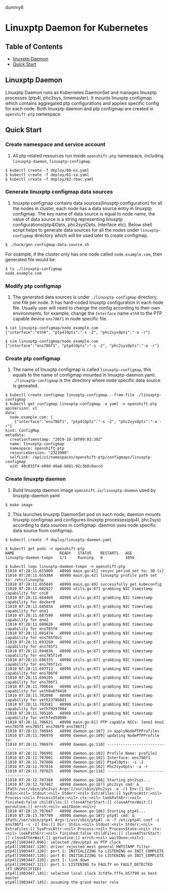 dummy6

# Linuxptp Daemon for Kubernetes
## Table of Contents

- [linuxptp Daemon](#linuxptp-daemon)
- [Quick Start](#quick-start)

## Linuxptp Daemon
Linuxptp Daemon runs as Kubernetes DaemonSet and manages linuxptp processes (ptp4l, phc2sys, timemaster).
It mounts linuxptp configmap which contains aggregated ptp configurations and applies specific config for each node.
Both linuxptp daemon and ptp configmap are created in `openshift-ptp` namespace.

## Quick Start

### Create namespace and service account

1. All ptp related resources run inside `openshift-ptp` namespace, including `linuxptp-daemon`, `linuxptp-configmap`.
```
$ kubectl create -f deploy/00-ns.yaml
$ kubectl create -f deploy/01-sa.yaml
$ kubectl create -f deploy/02-rbac.yaml
```

### Generate linuxptp configmap data sources

1. linuxptp configmap contains data sources(linuxptp configuration) for all the nodes in cluster, each node has a data source entry in linuxptp configmap. The key name of data source is equal to node name, the value of data source is a string representing linuxptp configurations(ptp4lOpts, phc2sysOpts, Interface etc). Below shell script helps to generate data sources for all the nodes under `linuxptp-configmap` directory which will be used later to create configmap.
```
$ ./hack/gen-configmap-data-source.sh

```

For example, if the cluster only has one node called `node.example.com`, then generated file would be:
```
$ ls ./linuxptp-configmap
node.example.com
```

### Modify ptp configmap

1. The generated data sources is under `./linuxptp-configmap` directory, one file per node. It has hard-coded linuxptp configuration in each node file. Usually user will need to change the config according to their own environments, for example, change the `Interface` name `eth0` to the PTP capable device `ens786f1` in node specific file.

```
$ cat linuxptp-configmap/node.example.com
{"interface":"eth0", "ptp4lOpts":"-s -2", "phc2sysOpts":"-a -r"}

$ vim linuxptp-configmap/node.example.com
{"interface":"ens786f1", "ptp4lOpts":"-s -2", "phc2sysOpts":"-a -r"}
```

### Create ptp configmap

1. The name of linuxptp configmap is called `linuxptp-configmap`, this equals to the name of configmap mounted in linuxptp-daemon.yaml. `./linuxptp-configmap` is the directory where node specific data source is geneated.
```
$ kubectl create configmap linuxptp-configmap --from-file ./linuxptp-configmap
$ kubectl get configmap linuxptp-configmap -o yaml -n openshift-ptp
apiVersion: v1
data:
  node.example.com: |
    {"interface":"ens786f1", "ptp4lOpts":"-s -2", "phc2sysOpts":"-a -r"}
kind: ConfigMap
metadata:
  creationTimestamp: "2019-10-10T09:03:39Z"
  name: linuxptp-configmap
  namespace: openshift-ptp
  resourceVersion: "2323998"
  selfLink: /api/v1/namespaces/openshift-ptp/configmaps/linuxptp-configmap
  uid: 40c031f4-e09d-40a8-b081-92c3b8c0accb
```

### Create linuxptp daemon

1. Build linuxptp daemon image `openshift.io/linuxptp-daemon` used by linuxptp-daemon.yaml

```
$ make image
```

2. This launches linuxptp DaemonSet pod on each node, daemon mounts linuxptp configmap and configures linuxptp processes(ptp4l, phc2sys) according to data sources in configmap. daemon uses node specific data source from configmap.

```
$ kubectl create -f deploy/linuxptp-daemon.yaml

$ kubectl get pods -n openshift-ptp
NAME                    READY   STATUS    RESTARTS   AGE
linuxptp-daemon-txmpn   1/1     Running   0          105m

$ kubectl logs linuxptp-daemon-txmpn -n openshift-ptp
I1010 07:28:11.655009   48998 main.go:41] resync period set to: 30 [s]
I1010 07:28:11.655384   48998 main.go:42] linuxptp profile path set to: /etc/linuxptp
I1010 07:28:11.655845   48998 main.go:49] successfully get kubeconfig
I1010 07:28:11.682927   48998 utils.go:67] grabbing NIC timestamp capability for cni0
I1010 07:28:11.684469   48998 utils.go:67] grabbing NIC timestamp capability for docker0
I1010 07:28:11.685858   48998 utils.go:67] grabbing NIC timestamp capability for eno1
I1010 07:28:11.687590   48998 utils.go:67] grabbing NIC timestamp capability for eno2
I1010 07:28:11.689626   48998 utils.go:67] grabbing NIC timestamp capability for ens785f0
I1010 07:28:11.691474   48998 utils.go:67] grabbing NIC timestamp capability for ens785f0v1
I1010 07:28:11.693260   48998 utils.go:67] grabbing NIC timestamp capability for ens785f1
I1010 07:28:11.694836   48998 utils.go:67] grabbing NIC timestamp capability for ens785f1v0
I1010 07:28:11.696335   48998 utils.go:67] grabbing NIC timestamp capability for ens785f1v1
I1010 07:28:11.697712   48998 utils.go:67] grabbing NIC timestamp capability for ens786f0
I1010 07:28:11.699205   48998 utils.go:67] grabbing NIC timestamp capability for ens786f1
I1010 07:28:11.700644   48998 utils.go:67] grabbing NIC timestamp capability for veth0a8f8416
I1010 07:28:11.702098   48998 utils.go:67] grabbing NIC timestamp capability for veth2378b8d1
I1010 07:28:11.703581   48998 utils.go:67] grabbing NIC timestamp capability for veth79297004
I1010 07:28:11.705105   48998 utils.go:67] grabbing NIC timestamp capability for vethfed50896
I1010 07:28:11.706621   48998 main.go:61] PTP capable NICs: [eno1 eno2 ens785f0 ens785f1 ens786f0 ens786f1]
I1010 07:28:11.706945   48998 daemon.go:107] in applyNodePTPProfiles
I1010 07:28:11.706970   48998 daemon.go:109] updating NodePTPProfile to:
I1010 07:28:11.706979   48998 daemon.go:110] ------------------------------------
I1010 07:28:11.706991   48998 daemon.go:102] Profile Name: profile1
I1010 07:28:11.707001   48998 daemon.go:102] Interface: ens786f1
I1010 07:28:11.707008   48998 daemon.go:102] Ptp4lOpts: -s -2
I1010 07:28:11.707016   48998 daemon.go:102] Phc2sysOpts: -a -r
I1010 07:28:11.707025   48998 daemon.go:116] ------------------------------------
I1010 07:28:12.707388   48998 daemon.go:186] Starting phc2sys...
I1010 07:28:12.707487   48998 daemon.go:187] phc2sys cmd: &{Path:/usr/sbin/phc2sys Args:[/usr/sbin/phc2sys -a -r] Env:[] Dir: Stdin:<nil> Stdout:<nil> Stderr:<nil> ExtraFiles:[] SysProcAttr:<nil> Process:<nil> ProcessState:<nil> ctx:<nil> lookPathErr:<nil> finished:false childFiles:[] closeAfterStart:[] closeAfterWait:[] goroutine:[] errch:<nil> waitDone:<nil>}
I1010 07:28:13.707667   48998 daemon.go:186] Starting ptp4l...
I1010 07:28:13.707709   48998 daemon.go:187] ptp4l cmd: &{Path:/usr/sbin/ptp4l Args:[/usr/sbin/ptp4l -m -f /etc/ptp4l.conf -i ens786f1 -s -2] Env:[] Dir: Stdin:<nil> Stdout:<nil> Stderr:<nil> ExtraFiles:[] SysProcAttr:<nil> Process:<nil> ProcessState:<nil> ctx:<nil> lookPathErr:<nil> finished:false childFiles:[] closeAfterStart:[] closeAfterWait:[] goroutine:[] errch:<nil> waitDone:<nil>}
ptp4l[1903447.096]: selected /dev/ptp3 as PTP clock
ptp4l[1903447.120]: driver rejected most general HWTSTAMP filter
ptp4l[1903447.120]: port 1: INITIALIZING to LISTENING on INIT_COMPLETE
ptp4l[1903447.120]: port 0: INITIALIZING to LISTENING on INIT_COMPLETE
ptp4l[1903447.120]: port 1: link down
ptp4l[1903447.121]: port 1: LISTENING to FAULTY on FAULT_DETECTED (FT_UNSPECIFIED)
ptp4l[1903447.145]: selected local clock 3cfdfe.fffe.b57f99 as best master
ptp4l[1903447.145]: assuming the grand master role
```
